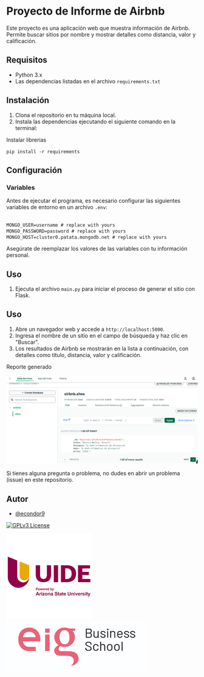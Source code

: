# Proyecto de Informe de Airbnb

Este proyecto es una aplicación web que muestra información de Airbnb. Permite buscar sitios por nombre y mostrar detalles como distancia, valor y calificación.

## Requisitos

- Python 3.x
- Las dependencias listadas en el archivo `requirements.txt`

## Instalación

1. Clona el repositorio en tu máquina local.
2. Instala las dependencias ejecutando el siguiente comando en la terminal:    

Instalar librerias
```commandline
pip install -r requirements
```
## Configuración
###  Variables
Antes de ejecutar el programa, es necesario  configurar las siguientes variables de entorno en un archivo `.env`:

```commandline

MONGO_USER=username # replace with yours
MONGO_PASSWORD=password # replace with yours
MONGO_HOST=cluster0.patata.mongodb.net # replace with yours
```
Asegúrate de reemplazar los valores de las variables con tu información personal.

## Uso

1. Ejecuta el archivo `main.py` para iniciar el proceso de generar el sitio con Flask.

## Uso

1. Abre un navegador web y accede a `http://localhost:5000`.
2. Ingresa el nombre de un sitio en el campo de búsqueda y haz clic en "Buscar".
3. Los resultados de Airbnb se mostrarán en la lista a continuación, con detalles como título, distancia, valor y calificación.


Reporte generado

![img.png](Images/img.png)

Si tienes alguna pregunta o problema, no dudes en abrir un problema (issue) en este repositorio.

## Autor

- [@econdor9](https://github.com/econdor9)

[![GPLv3 License](https://img.shields.io/badge/License-GPL%20v3-yellow.svg)](https://opensource.org/licenses/)

![Logo](Images/LOGO.png) ![Logo](Images/eig.png)  